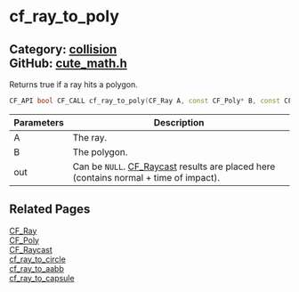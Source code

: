 [](../header.md ':include')

# cf_ray_to_poly

Category: [collision](/api_reference?id=collision)  
GitHub: [cute_math.h](https://github.com/RandyGaul/cute_framework/blob/master/include/cute_math.h)  
---

Returns true if a ray hits a polygon.

```cpp
CF_API bool CF_CALL cf_ray_to_poly(CF_Ray A, const CF_Poly* B, const CF_Transform* bx_ptr, CF_Raycast* out);
```

Parameters | Description
--- | ---
A | The ray.
B | The polygon.
out | Can be `NULL`. [CF_Raycast](/math/cf_raycast.md) results are placed here (contains normal + time of impact).

## Related Pages

[CF_Ray](/math/cf_ray.md)  
[CF_Poly](/collision/cf_poly.md)  
[CF_Raycast](/math/cf_raycast.md)  
[cf_ray_to_circle](/collision/cf_ray_to_circle.md)  
[cf_ray_to_aabb](/collision/cf_ray_to_aabb.md)  
[cf_ray_to_capsule](/collision/cf_ray_to_capsule.md)  
